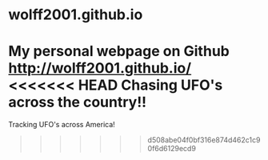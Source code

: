 # wolff2001.github.io
My personal webpage on Github
http://wolff2001.github.io/
<<<<<<< HEAD
Chasing UFO's across the country!! 
=======
Tracking UFO's across America! 
>>>>>>> d508abe04f0bf316e874d462c1c90f6d6129ecd9
